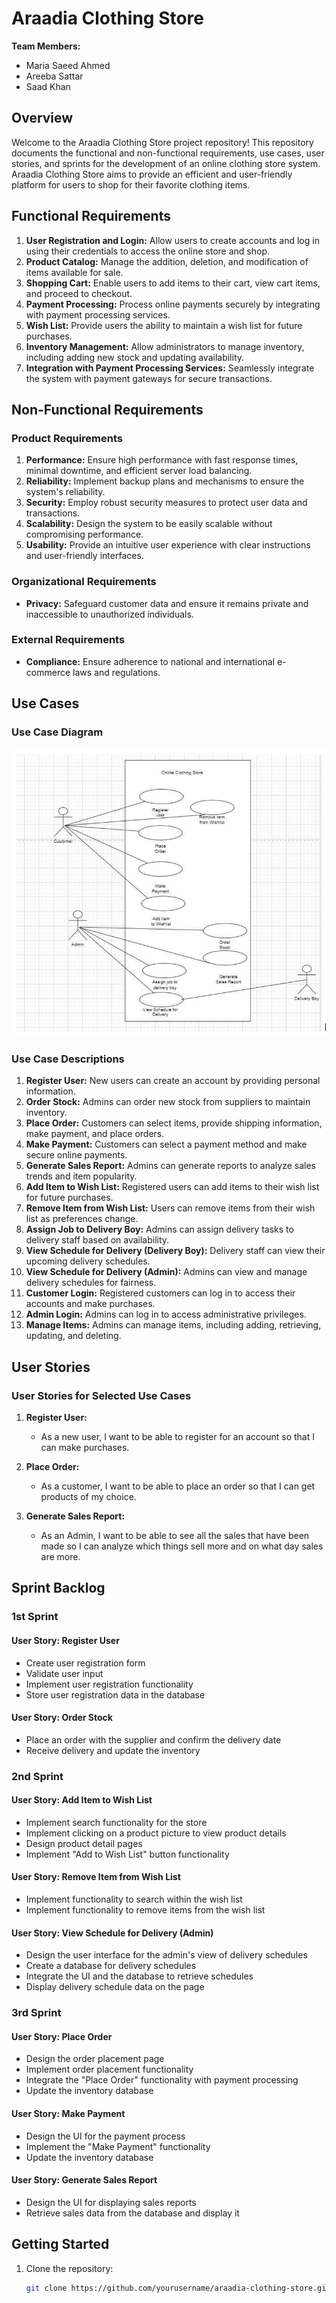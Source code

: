 # Araadia Clothing Store


**Team Members:**
- Maria Saeed Ahmed
- Areeba Sattar
- Saad Khan

## Overview

Welcome to the Araadia Clothing Store project repository! This repository documents the functional and non-functional requirements, use cases, user stories, and sprints for the development of an online clothing store system. Araadia Clothing Store aims to provide an efficient and user-friendly platform for users to shop for their favorite clothing items.

## Functional Requirements

1. **User Registration and Login:** Allow users to create accounts and log in using their credentials to access the online store and shop.
2. **Product Catalog:** Manage the addition, deletion, and modification of items available for sale.
3. **Shopping Cart:** Enable users to add items to their cart, view cart items, and proceed to checkout.
4. **Payment Processing:** Process online payments securely by integrating with payment processing services.
5. **Wish List:** Provide users the ability to maintain a wish list for future purchases.
6. **Inventory Management:** Allow administrators to manage inventory, including adding new stock and updating availability.
7. **Integration with Payment Processing Services:** Seamlessly integrate the system with payment gateways for secure transactions.

## Non-Functional Requirements

### Product Requirements

1. **Performance:** Ensure high performance with fast response times, minimal downtime, and efficient server load balancing.
2. **Reliability:** Implement backup plans and mechanisms to ensure the system's reliability.
3. **Security:** Employ robust security measures to protect user data and transactions.
4. **Scalability:** Design the system to be easily scalable without compromising performance.
5. **Usability:** Provide an intuitive user experience with clear instructions and user-friendly interfaces.

### Organizational Requirements

- **Privacy:** Safeguard customer data and ensure it remains private and inaccessible to unauthorized individuals.

### External Requirements

- **Compliance:** Ensure adherence to national and international e-commerce laws and regulations.

## Use Cases

### Use Case Diagram

![Use Case Diagram](use_case_diagram.PNG)

### Use Case Descriptions

1. **Register User:** New users can create an account by providing personal information.
2. **Order Stock:** Admins can order new stock from suppliers to maintain inventory.
3. **Place Order:** Customers can select items, provide shipping information, make payment, and place orders.
4. **Make Payment:** Customers can select a payment method and make secure online payments.
5. **Generate Sales Report:** Admins can generate reports to analyze sales trends and item popularity.
6. **Add Item to Wish List:** Registered users can add items to their wish list for future purchases.
7. **Remove Item from Wish List:** Users can remove items from their wish list as preferences change.
8. **Assign Job to Delivery Boy:** Admins can assign delivery tasks to delivery staff based on availability.
9. **View Schedule for Delivery (Delivery Boy):** Delivery staff can view their upcoming delivery schedules.
10. **View Schedule for Delivery (Admin):** Admins can view and manage delivery schedules for fairness.
11. **Customer Login:** Registered customers can log in to access their accounts and make purchases.
12. **Admin Login:** Admins can log in to access administrative privileges.
13. **Manage Items:** Admins can manage items, including adding, retrieving, updating, and deleting.

## User Stories

### User Stories for Selected Use Cases

1. **Register User:**
   - As a new user, I want to be able to register for an account so that I can make purchases.

2. **Place Order:**
   - As a customer, I want to be able to place an order so that I can get products of my choice.

3. **Generate Sales Report:**
   - As an Admin, I want to be able to see all the sales that have been made so I can analyze which things sell more and on what day sales are more.

## Sprint Backlog

### 1st Sprint

#### User Story: Register User
- Create user registration form
- Validate user input
- Implement user registration functionality
- Store user registration data in the database

#### User Story: Order Stock
- Place an order with the supplier and confirm the delivery date
- Receive delivery and update the inventory

### 2nd Sprint

#### User Story: Add Item to Wish List
- Implement search functionality for the store
- Implement clicking on a product picture to view product details
- Design product detail pages
- Implement "Add to Wish List" button functionality

#### User Story: Remove Item from Wish List
- Implement functionality to search within the wish list
- Implement functionality to remove items from the wish list

#### User Story: View Schedule for Delivery (Admin)
- Design the user interface for the admin's view of delivery schedules
- Create a database for delivery schedules
- Integrate the UI and the database to retrieve schedules
- Display delivery schedule data on the page

### 3rd Sprint

#### User Story: Place Order
- Design the order placement page
- Implement order placement functionality
- Integrate the "Place Order" functionality with payment processing
- Update the inventory database

#### User Story: Make Payment
- Design the UI for the payment process
- Implement the "Make Payment" functionality
- Update the inventory database

#### User Story: Generate Sales Report
- Design the UI for displaying sales reports
- Retrieve sales data from the database and display it

## Getting Started

1. Clone the repository:

   ```bash
   git clone https://github.com/yourusername/araadia-clothing-store.git
